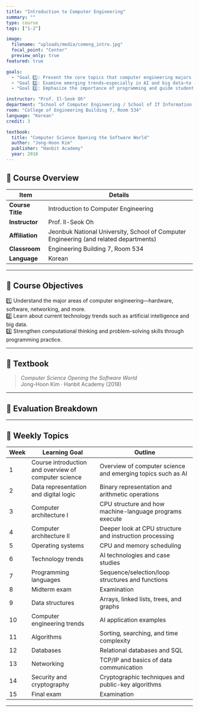 ```yaml
---
title: "Introduction to Computer Engineering"
summary: ""
type: course
tags: ["1-2"]

image:
  filename: "uploads/media/comeng_intro.jpg"
  focal_point: "Center"
  preview_only: true
featured: true

goals:
  - "Goal 1️⃣: Present the core topics that computer engineering majors study across four years and illustrate how those areas connect."
  - "Goal 2️⃣: Examine emerging trends—especially in AI and big data—to spark curiosity and cultivate the mindset needed to keep learning."
  - "Goal 3️⃣: Emphasize the importance of programming and guide students toward becoming engineers who enjoy coding."

instructor: "Prof. Il-Seok Oh"
department: "School of Computer Engineering / School of IT Information Engineering / School of Intelligent IT Engineering / School of Computer & Artificial Intelligence, JBNU"
room: "College of Engineering Building 7, Room 534"
language: "Korean"
credit: 3

textbook:
  title: "Computer Science Opening the Software World"
  author: "Jong-Hoon Kim"
  publisher: "Hanbit Academy"
  year: 2018
---
```


<!--more-->

## 📘 Course Overview

| Item | Details |
|------|---------|
| **Course Title** | Introduction to Computer Engineering |
| **Instructor** | Prof. Il-Seok Oh |
| **Affiliation** | Jeonbuk National University, School of Computer Engineering (and related departments) |
| **Classroom** | Engineering Building 7, Room 534 |
| **Language** | Korean |

---

## 🎯 Course Objectives

1️⃣ Understand the major areas of computer engineering—hardware, software, networking, and more.  
2️⃣ Learn about current technology trends such as artificial intelligence and big data.  
3️⃣ Strengthen computational thinking and problem-solving skills through programming practice.

---

## 📖 Textbook

> *Computer Science Opening the Software World*  
> Jong-Hoon Kim · Hanbit Academy (2018)

---

## 🧮 Evaluation Breakdown

<canvas id="evaluationChart" width="400" height="400"></canvas>

<script src="https://cdn.jsdelivr.net/npm/chart.js"></script>
<script>
const ctx = document.getElementById('evaluationChart');
new Chart(ctx, {
  type: 'pie',
  data: {
    labels: ['Midterm Exam', 'Final Exam', 'Assignments', 'Attendance'],
    datasets: [{
      data: [40, 40, 15, 5],
      backgroundColor: ['#9ad0f5', '#ffb7b2', '#b5ead7', '#ffdac1'],
      borderColor: '#222',
      borderWidth: 2
    }]
  },
  options: {
    plugins: {
      legend: {
        position: 'bottom',
        labels: { color: '#ddd', font: { size: 14 } }
      }
    }
  }
});
</script>

---

## 📆 Weekly Topics

| Week | Learning Goal | Outline |
|------|---------------|---------|
| 1 | Course introduction and overview of computer science | Overview of computer science and emerging topics such as AI |
| 2 | Data representation and digital logic | Binary representation and arithmetic operations |
| 3 | Computer architecture I | CPU structure and how machine-language programs execute |
| 4 | Computer architecture II | Deeper look at CPU structure and instruction processing |
| 5 | Operating systems | CPU and memory scheduling |
| 6 | Technology trends | AI technologies and case studies |
| 7 | Programming languages | Sequence/selection/loop structures and functions |
| 8 | Midterm exam | Examination |
| 9 | Data structures | Arrays, linked lists, trees, and graphs |
| 10 | Computer engineering trends | AI application examples |
| 11 | Algorithms | Sorting, searching, and time complexity |
| 12 | Databases | Relational databases and SQL |
| 13 | Networking | TCP/IP and basics of data communication |
| 14 | Security and cryptography | Cryptographic techniques and public-key algorithms |
| 15 | Final exam | Examination |

---
